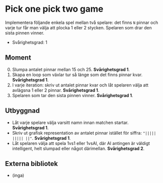 ﻿# Pick one pick two game

Implementera följande enkela spel mellan två spelare: det finns `N` pinnar och varje tur får man välja att plocka 1 eller 2 stycken. Spelaren som drar den sista pinnen vinner.

- Svårighetsgrad: 1

## Moment
0. Slumpa antalet pinnar mellan 15 och 25. **Svårighetsgrad 1**.
1. Skapa en loop som växlar tur så länge som det finns pinnar kvar. **Svårighetsgrad 1**.
2. I varje iteration: skriv ut antalet pinnar kvar och låt spelaren välja att avlägsna 1 eller 2 pinnar. **Svårighetsgrad 1**.
3. Spelaren som tar den sista pinnen vinner. **Svårighetsgrad 1**.

## Utbyggnad
* Låt varje spelare välja varsitt namn innan matchen startar. **Svårighetsgrad 1**.
* Skriv ut grafisk representation av antalet pinnar istället för siffra: `"||||| ||||| ||"`. **Svårighetsgrad 1**.
* Låt spelaren välja att spela 1vs1 eller 1vsAI, där AI antingen är väldigt intelligent, helt slumpad eller något därimellan. **Svårighetsgrad 2**.

## Externa bibliotek
* (inga)